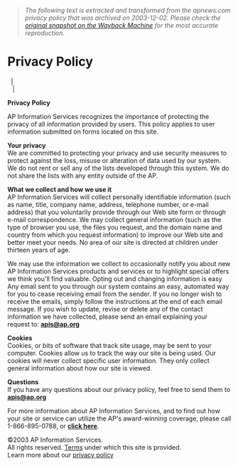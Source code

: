 > *The following text is extracted and transformed from the apnews.com privacy policy that was archived on 2003-12-02. Please check the [original snapshot on the Wayback Machine](https://web.archive.org/web/20031202031459id_/http%3A//www.apnews.com/privacy.html) for the most accurate reproduction.*

# Privacy Policy

  |   
   | 

**Privacy Policy**

AP Information Services recognizes the importance of protecting the privacy of all information provided by users. This policy applies to user information submitted on forms located on this site.

**Your privacy**  
We are committed to protecting your privacy and use security measures to protect against the loss, misuse or alteration of data used by our system. We do not rent or sell any of the lists developed through this system. We do not share the lists with any entity outside of the AP. 

**What we collect and how we use it**  
AP Information Services will collect personally identifiable information (such as name, title, company name, address, telephone number, or e-mail address) that you voluntarily provide through our Web site form or through e-mail correspondence. We may collect general information (such as the type of browser you use, the files you request, and the domain name and country from which you request information) to improve our Web site and better meet your needs. No area of our site is directed at children under thirteen years of age.

We may use the information we collect to occasionally notify you about new AP Information Services products and services or to highlight special offers we think you'll find valuable. Opting out and changing information is easy Any email sent to you through our system contains an easy, automated way for you to cease receiving email from the sender. If you no longer wish to receive the emails, simply follow the instructions at the end of each email message. If you wish to update, revise or delete any of the contact information we have collected, please send an email explaining your request to: **[apis@ap.org](mailto:apis@ap.org)**

**Cookies**  
Cookies, or bits of software that track site usage, may be sent to your computer. Cookies allow us to track the way our site is being used. Our cookies will never collect specific user information. They only collect general information about how our site is viewed.

**Questions**  
If you have any questions about our privacy policy, feel free to send them to **[apis@ap.org](mailto:apis@ap.org)**

For more information about AP Information Services, and to find out how your site or service can utilize the AP's award-winning coverage, please call 1-866-895-0788, or **[click here](https://web.archive.org/web/20031202031459id_/http%3A//www.apnews.com/request_form.asp)**.  


©2003 AP Information Services.  
All rights reserved. [Terms](https://web.archive.org/web/20031202031459id_/http%3A//www.apnews.com/terms.html) under which this site is provided.  
Learn more about our [privacy policy](https://web.archive.org/web/20031202031459id_/http%3A//www.apnews.com/privacy.html)
